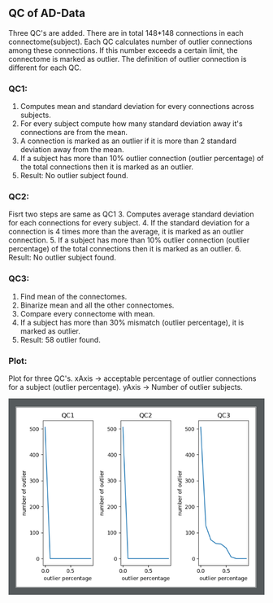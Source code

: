 ## QC of AD-Data

Three QC's are added. There are in total 148*148 connections in each connectome(subject). Each QC calculates number of outlier connections among these connections.
If this number exceeds a certain limit, the connectome is marked as outlier. The definition of outlier connection is different for each QC.

### QC1:
1. Computes mean and standard deviation for every connections across subjects.
2. For every subject compute how many standard deviation away it's connections are from the mean.
3. A connection is marked as an outlier if it is more than 2 standard deviation away from the mean.
4. If a subject has more than 10% outlier connection (outlier percentage) of the total connections then it is marked as an outlier.
5. Result: No outlier subject found.

### QC2:
Fisrt two steps are same as QC1
3. Computes average standard deviation for each connections for every subject.
4. If the standard deviation for a connection is 4 times more than the average, it is marked as an outlier connection.
5. If a subject has more than 10% outlier connection (outlier percentage) of the total connections then it is marked as an outlier.
6. Result: No outlier subject found.

### QC3:
1. Find mean of the connectomes.
2. Binarize mean and all the other connectomes.
3. Compare every connectome with mean.
4. If a subject has more than 30% mismatch (outlier percentage), it is marked as outlier.
5. Result: 58 outlier found.

### Plot:
Plot for three QC's.
xAxis -> acceptable percentage of outlier connections for a subject (outlier percentage).
yAxis -> Number of outlier subjects.

![QC Plot](https://github.com/mturja-vf-ic-bd/Tractography_ADNI/blob/master/scripts/qc.png)
